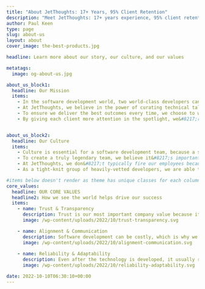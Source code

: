 ```yaml
---
title: "About JetThoughts: 17+ Years, 95% Client Retention"
description: "Meet JetThoughts: 17+ years experience, 95% client retention, 5+ year average relationships. Expert software development team focused on quality. Learn our story."
author: Paul Keen
type: page
slug: about-us
layout: about
cover_image: the-best-products.jpg

headline: Learn more about our story, our culture, and our values

metatags:
  image: og-about-us.jpg

about_us_block1:
  headline: Our Mission
  items:
    - In the software development world, two world-class developers can outperform an army of sub-par engineers.
    - At JetThoughts, we believe in the power of curating technical talent and strive to differentiate ourselves on the quality of our work.
    - To ensure we deliver the best outcomes every time, we choose to work with only a few clients at a time and make them our primary focus.
    - By giving each client more attention in the spotlight, we&#8217;re able to improve alignment, make more progress, and create better long-term relationships.


about_us_block2:
  headline: Our Culture
  items:
    - Culture is essential for a software development team, because a single motivated & high-energy developer can outperform a team that&#8217;s overwhelmed or lazy.
    - To create a truly legendary team, we believe it&#8217;s important to hire carefully and spend the time to develop a culture that can achieve quality consistently.
    - At JetThoughts, we don&#8217;t typically fire our employees because we hire strategically with intent to secure the right long-term partners for our team.
    - As a tight-knit group of heavily-vetted developers, we are able to focus harder, understand deeper, and stay more adaptable than larger development firms.

#items below doesn't render as theme has unique classes for each column. Edit theme/page/about.html
core_values:
  headline: OUR CORE VALUES
  headline2: How we see the world helps drive our success
  items:
    - name: Trust & Transparency
      description: Trust is our most important company value because it’s essential for any successful long-term relationship. In order to build trust, we believe in the need for transparency.
      image: /wp-content/uploads/2022/10/trust-transparency.svg

    - name: Alignment & Communication
      description: Software development can be costly, which is why we believe in the importance of proper scoping, planning, and communication throughout the process.
      image: /wp-content/uploads/2022/10/alignment-communication.svg
      
    - name: Reliability & Adaptability
      description: Even after the technology is developed, it usually requires ongoing supervision to fix problems, adjust to changes, and keep it stable over time.
      image: /wp-content/uploads/2022/10/reliability-adaptability.svg   

date: 2022-10-10T06:30:10+00:00
---
```

